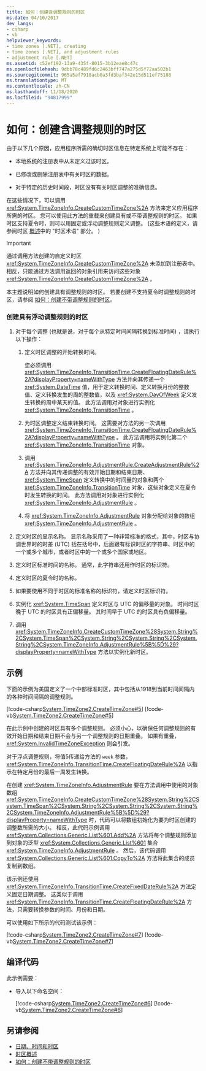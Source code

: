 ```yaml
---
title: 如何：创建含调整规则的时区
ms.date: 04/10/2017
dev_langs:
- csharp
- vb
helpviewer_keywords:
- time zones [.NET], creating
- time zones [.NET], and adjustment rules
- adjustment rule [.NET]
ms.assetid: c52ef192-13a9-435f-8015-3b12eae8c47c
ms.openlocfilehash: 9dbb78c489fd6c2463bff747a275d5f72aa502b1
ms.sourcegitcommit: 965a5af7918acb0a3fd3baf342e15d511ef75188
ms.translationtype: MT
ms.contentlocale: zh-CN
ms.lasthandoff: 11/18/2020
ms.locfileid: "94817999"
---
```

# <a name="how-to-create-time-zones-with-adjustment-rules"></a>如何：创建含调整规则的时区

由于以下几个原因，应用程序所需的确切时区信息在特定系统上可能不存在：

- 本地系统的注册表中从未定义过该时区。

- 已修改或删除注册表中有关时区的数据。

- 对于特定的历史时间段，时区没有有关时区调整的准确信息。

在这些情况下，可以调用 <xref:System.TimeZoneInfo.CreateCustomTimeZone%2A> 方法来定义应用程序所需的时区。 您可以使用此方法的重载来创建具有或不带调整规则的时区。 如果时区支持夏令时，则可以用固定或浮动调整规则定义调整。  (这些术语的定义，请参阅时区 [概述](time-zone-overview.md)中的 "时区术语" 部分。 ) 

> [!IMPORTANT]
> 通过调用方法创建的自定义时区 <xref:System.TimeZoneInfo.CreateCustomTimeZone%2A> 未添加到注册表中。 相反，只能通过方法调用返回的对象引用来访问这些对象 <xref:System.TimeZoneInfo.CreateCustomTimeZone%2A> 。

本主题说明如何创建具有调整规则的时区。 若要创建不支持夏令时调整规则的时区，请参阅 [如何：创建不带调整规则的时区](create-time-zones-without-adjustment-rules.md)。

### <a name="to-create-a-time-zone-with-floating-adjustment-rules"></a>创建具有浮动调整规则的时区

1. 对于每个调整 (也就是说，对于每个从特定时间间隔转换到标准时间) ，请执行以下操作：

    1. 定义时区调整的开始转换时间。

       您必须调用 <xref:System.TimeZoneInfo.TransitionTime.CreateFloatingDateRule%2A?displayProperty=nameWithType> 方法并向其传递一个 <xref:System.DateTime> 值，用于定义转换时间、定义转换月份的整数值、定义转换发生的周的整数值，以及 <xref:System.DayOfWeek> 定义发生转换的周中某天的值。 此方法调用对对象进行实例化 <xref:System.TimeZoneInfo.TransitionTime> 。

    2. 为时区调整定义结束转换时间。 这需要对方法的另一次调用 <xref:System.TimeZoneInfo.TransitionTime.CreateFloatingDateRule%2A?displayProperty=nameWithType> 。 此方法调用将实例化第二个 <xref:System.TimeZoneInfo.TransitionTime> 对象。

    3. 调用 <xref:System.TimeZoneInfo.AdjustmentRule.CreateAdjustmentRule%2A> 方法并向其传递调整的有效开始日期和结束日期、 <xref:System.TimeSpan> 定义转换中的时间量的对象和两个 <xref:System.TimeZoneInfo.TransitionTime> 对象，这些对象定义在夏令时发生转换的时间。 此方法调用对对象进行实例化 <xref:System.TimeZoneInfo.AdjustmentRule> 。

    4. 将 <xref:System.TimeZoneInfo.AdjustmentRule> 对象分配给对象的数组 <xref:System.TimeZoneInfo.AdjustmentRule> 。

2. 定义时区的显示名称。 显示名称采用了一种非常标准的格式，其中，时区与协调世界时的时差 (UTC) 括在括号中，后面跟有标识时区的字符串、时区中的一个或多个城市，或者时区中的一个或多个国家或地区。

3. 定义时区标准时间的名称。 通常，此字符串还用作时区的标识符。

4. 定义时区的夏令时的名称。

5. 如果要使用不同于时区的标准名称的标识符，请定义时区标识符。

6. 实例化 <xref:System.TimeSpan> 定义时区与 UTC 的偏移量的对象。 时间时区晚于 UTC 的时区具有正偏移量。 其时间早于 UTC 的时区具有负偏移量。

7. 调用 <xref:System.TimeZoneInfo.CreateCustomTimeZone%28System.String%2CSystem.TimeSpan%2CSystem.String%2CSystem.String%2CSystem.String%2CSystem.TimeZoneInfo.AdjustmentRule%5B%5D%29?displayProperty=nameWithType> 方法以实例化新时区。

## <a name="example"></a>示例

下面的示例为美国定义了一个中部标准时区，其中包括从1918到当前时间间隔内的各种时间间隔的调整规则。

[!code-csharp[System.TimeZone2.CreateTimeZone#5](../../../samples/snippets/csharp/VS_Snippets_CLR_System/system.TimeZone2.CreateTimeZone/cs/System.TimeZone2.CreateTimeZone.cs#5)]
[!code-vb[System.TimeZone2.CreateTimeZone#5](../../../samples/snippets/visualbasic/VS_Snippets_CLR_System/system.TimeZone2.CreateTimeZone/vb/System.TimeZone2.CreateTimeZone.vb#5)]

在此示例中创建的时区具有多个调整规则。 必须小心，以确保任何调整规则的有效开始日期和结束日期不会与另一个调整规则的日期重叠。 如果有重叠， <xref:System.InvalidTimeZoneException> 则会引发。

对于浮点调整规则，将值5传递给方法的 `week` 参数， <xref:System.TimeZoneInfo.TransitionTime.CreateFloatingDateRule%2A> 以指示在特定月份的最后一周发生转换。

在创建 <xref:System.TimeZoneInfo.AdjustmentRule> 要在方法调用中使用的对象数组 <xref:System.TimeZoneInfo.CreateCustomTimeZone%28System.String%2CSystem.TimeSpan%2CSystem.String%2CSystem.String%2CSystem.String%2CSystem.TimeZoneInfo.AdjustmentRule%5B%5D%29?displayProperty=nameWithType> 时，代码可以将数组初始化为要为时区创建的调整数所需的大小。 相反，此代码示例调用 <xref:System.Collections.Generic.List%601.Add%2A> 方法将每个调整规则添加到对象的泛型 <xref:System.Collections.Generic.List%601> 集合 <xref:System.TimeZoneInfo.AdjustmentRule> 。 然后，该代码调用 <xref:System.Collections.Generic.List%601.CopyTo%2A> 方法将此集合的成员复制到数组。

该示例还使用 <xref:System.TimeZoneInfo.TransitionTime.CreateFixedDateRule%2A> 方法定义固定日期调整。 这类似于调用 <xref:System.TimeZoneInfo.TransitionTime.CreateFloatingDateRule%2A> 方法，只需要转换参数的时间、月份和日期。

可以使用如下所示的代码测试该示例：

[!code-csharp[System.TimeZone2.CreateTimeZone#7](../../../samples/snippets/csharp/VS_Snippets_CLR_System/system.TimeZone2.CreateTimeZone/cs/System.TimeZone2.CreateTimeZone.cs#7)]
[!code-vb[System.TimeZone2.CreateTimeZone#7](../../../samples/snippets/visualbasic/VS_Snippets_CLR_System/system.TimeZone2.CreateTimeZone/vb/System.TimeZone2.CreateTimeZone.vb#7)]

## <a name="compiling-the-code"></a>编译代码

此示例需要：

- 导入以下命名空间：

  [!code-csharp[System.TimeZone2.CreateTimeZone#6](../../../samples/snippets/csharp/VS_Snippets_CLR_System/system.TimeZone2.CreateTimeZone/cs/System.TimeZone2.CreateTimeZone.cs#6)]
  [!code-vb[System.TimeZone2.CreateTimeZone#6](../../../samples/snippets/visualbasic/VS_Snippets_CLR_System/system.TimeZone2.CreateTimeZone/vb/System.TimeZone2.CreateTimeZone.vb#6)]

## <a name="see-also"></a>另请参阅

- [日期、时间和时区](index.md)
- [时区概述](time-zone-overview.md)
- [如何：创建不带调整规则的时区](create-time-zones-without-adjustment-rules.md)
